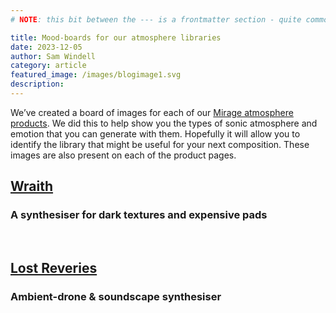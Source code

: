 ```yaml
---
# NOTE: this bit between the --- is a frontmatter section - quite common in markdown files. external code can access these variables. I think that different tools want this to be in different formats. I've styled this as YAML for now. 

title: Mood-boards for our atmosphere libraries
date: 2023-12-05
author: Sam Windell
category: article
featured_image: /images/blogimage1.svg
description: 
---
```


We’ve created a board of images for each of our [Mirage atmosphere products](https://frozenplain.com). We did this to help show you the types of sonic atmosphere and emotion that you can generate with them. Hopefully it will allow you to identify the library that might be useful for your next composition. These images are also present on each of the product pages.

## [Wraith](https://frozenplain.com/product/wraith)
### A synthesiser for dark textures and expensive pads
<div class="grid grid-cols-2 md:grid-cols-3">
    <img class="w-full" src="/images/blogarticle/art1.svg" alt="">
    <img class="w-full" src="/images/blogarticle/art2.svg" alt="">
    <img class="w-full" src="/images/blogarticle/art1.svg" alt="">
    <img class="w-full" src="/images/blogarticle/art2.svg" alt="">
    <img class="w-full" src="/images/blogarticle/art3.svg" alt="">
    <img class="w-full" src="/images/blogarticle/art2.svg" alt="">
</div>

## [Lost Reveries](https://frozenplain.com/product/lost-reveries)
### Ambient-drone & soundscape synthesiser
<div class="grid grid-cols-2 md:grid-cols-3">
    <img class="w-full" src="/images/blogarticle/art1.svg" alt="">
    <img class="w-full" src="/images/blogarticle/art2.svg" alt="">
    <img class="w-full" src="/images/blogarticle/art1.svg" alt="">
    <img class="w-full" src="/images/blogarticle/art2.svg" alt="">
    <img class="w-full" src="/images/blogarticle/art3.svg" alt="">
    <img class="w-full" src="/images/blogarticle/art2.svg" alt="">
</div>

